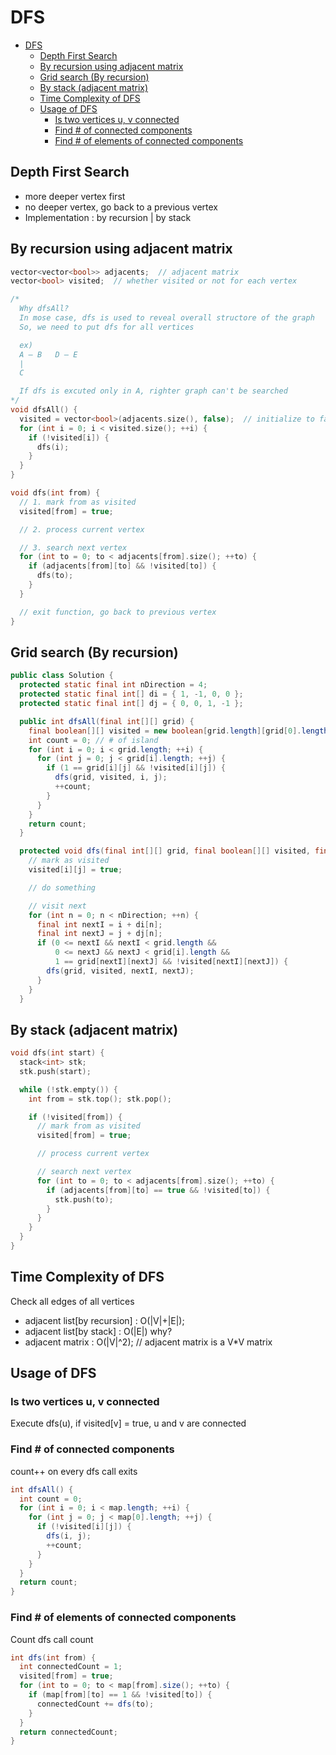 # DFS

- [DFS](#dfs)
  - [Depth First Search](#depth-first-search)
  - [By recursion using adjacent matrix](#by-recursion-using-adjacent-matrix)
  - [Grid search (By recursion)](#grid-search-by-recursion)
  - [By stack (adjacent matrix)](#by-stack-adjacent-matrix)
  - [Time Complexity of DFS](#time-complexity-of-dfs)
  - [Usage of DFS](#usage-of-dfs)
    - [Is two vertices u, v connected](#is-two-vertices-u-v-connected)
    - [Find # of connected components](#find--of-connected-components)
    - [Find # of elements of connected components](#find--of-elements-of-connected-components)

## Depth First Search

- more deeper vertex first
- no deeper vertex, go back to a previous vertex
- Implementation : by recursion | by stack

## By recursion using adjacent matrix

```cpp
vector<vector<bool>> adjacents;  // adjacent matrix
vector<bool> visited;  // whether visited or not for each vertex

/*
  Why dfsAll?
  In mose case, dfs is used to reveal overall structore of the graph
  So, we need to put dfs for all vertices

  ex)
  A — B   D — E
  |
  C

  If dfs is excuted only in A, righter graph can't be searched
*/
void dfsAll() {
  visited = vector<bool>(adjacents.size(), false);  // initialize to false
  for (int i = 0; i < visited.size(); ++i) {
    if (!visited[i]) {
      dfs(i);
    }
  }
}

void dfs(int from) {
  // 1. mark from as visited
  visited[from] = true;

  // 2. process current vertex

  // 3. search next vertex
  for (int to = 0; to < adjacents[from].size(); ++to) {
    if (adjacents[from][to] && !visited[to]) {
      dfs(to);
    }
  }

  // exit function, go back to previous vertex
}
```

## Grid search (By recursion)

```java
public class Solution {
  protected static final int nDirection = 4;
  protected static final int[] di = { 1, -1, 0, 0 };
  protected static final int[] dj = { 0, 0, 1, -1 };

  public int dfsAll(final int[][] grid) {
    final boolean[][] visited = new boolean[grid.length][grid[0].length];
    int count = 0; // # of island
    for (int i = 0; i < grid.length; ++i) {
      for (int j = 0; j < grid[i].length; ++j) {
        if (1 == grid[i][j] && !visited[i][j]) {
          dfs(grid, visited, i, j);
          ++count;
        }
      }
    }
    return count;
  }

  protected void dfs(final int[][] grid, final boolean[][] visited, final int i, final int j) {
    // mark as visited
    visited[i][j] = true;

    // do something

    // visit next
    for (int n = 0; n < nDirection; ++n) {
      final int nextI = i + di[n];
      final int nextJ = j + dj[n];
      if (0 <= nextI && nextI < grid.length &&
          0 <= nextJ && nextJ < grid[i].length &&
          1 == grid[nextI][nextJ] && !visited[nextI][nextJ]) {
        dfs(grid, visited, nextI, nextJ);
      }
    }
  }
```

## By stack (adjacent matrix)

```cpp
void dfs(int start) {
  stack<int> stk;
  stk.push(start);

  while (!stk.empty()) {
    int from = stk.top(); stk.pop();

    if (!visited[from]) {
      // mark from as visited
      visited[from] = true;

      // process current vertex

      // search next vertex
      for (int to = 0; to < adjacents[from].size(); ++to) {
        if (adjacents[from][to] == true && !visited[to]) {
          stk.push(to);
        }
      }
    }
  }
}
```

## Time Complexity of DFS

Check all edges of all vertices

- adjacent list[by recursion] : O(|V|+|E|);
- adjacent list[by stack] : O(|E|) why?
- adjacent matrix : O(|V|^2);  // adjacent matrix is a V*V matrix

## Usage of DFS

### Is two vertices u, v connected

Execute dfs(u), if visited[v] = true, u and v are connected

### Find # of connected components

count++ on every dfs call exits

```java
int dfsAll() {
  int count = 0;
  for (int i = 0; i < map.length; ++i) {
    for (int j = 0; j < map[0].length; ++j) {
      if (!visited[i][j]) {
        dfs(i, j);
        ++count;
      }
    }
  }
  return count;
}
```

### Find # of elements of connected components

Count dfs call count

```java
int dfs(int from) {
  int connectedCount = 1;
  visited[from] = true;
  for (int to = 0; to < map[from].size(); ++to) {
    if (map[from][to] == 1 && !visited[to]) {
      connectedCount += dfs(to);
    }
  }
  return connectedCount;
}
```
